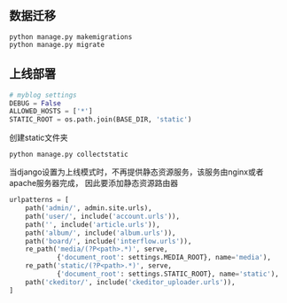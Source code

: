 ## 数据迁移
```
python manage.py makemigrations
python manage.py migrate
```

## 上线部署

```python
# myblog settings
DEBUG = False
ALLOWED_HOSTS = ['*']
STATIC_ROOT = os.path.join(BASE_DIR, 'static')
```
 创建static文件夹
```shell script
python manage.py collectstatic
```
当django设置为上线模式时，不再提供静态资源服务，该服务由nginx或者apache服务器完成， 因此要添加静态资源路由器
```python
urlpatterns = [
    path('admin/', admin.site.urls),
    path('user/', include('account.urls')),
    path('', include('article.urls')),
    path('album/', include('album.urls')),
    path('board/', include('interflow.urls')),
    re_path('media/(?P<path>.*)', serve,
            {'document_root': settings.MEDIA_ROOT}, name='media'),
    re_path('static/(?P<path>.*)', serve,
            {'document_root': settings.STATIC_ROOT}, name='static'),
    path('ckeditor/', include('ckeditor_uploader.urls')),
]
```

